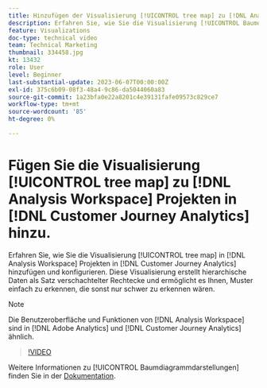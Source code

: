 ```yaml
---
title: Hinzufügen der Visualisierung [!UICONTROL tree map] zu [!DNL Analysis Workspace] projekten
description: Erfahren Sie, wie Sie die Visualisierung [!UICONTROL Baumdiagramm] in [!DNL Analysis Workspace] Projekten in [!DNL Customer Journey Analytics] hinzufügen und konfigurieren.
feature: Visualizations
doc-type: technical video
team: Technical Marketing
thumbnail: 334458.jpg
kt: 13432
role: User
level: Beginner
last-substantial-update: 2023-06-07T00:00:00Z
exl-id: 375c6b09-08f3-48a4-9c86-da5044060a83
source-git-commit: 1a23bfa0e22a8201c4e39131fafe09573c829ce7
workflow-type: tm+mt
source-wordcount: '85'
ht-degree: 0%

---
```


# Fügen Sie die Visualisierung [!UICONTROL tree map] zu [!DNL Analysis Workspace] Projekten in [!DNL Customer Journey Analytics] hinzu.

Erfahren Sie, wie Sie die Visualisierung [!UICONTROL tree map] in [!DNL Analysis Workspace] Projekten in [!DNL Customer Journey Analytics] hinzufügen und konfigurieren. Diese Visualisierung erstellt hierarchische Daten als Satz verschachtelter Rechtecke und ermöglicht es Ihnen, Muster einfach zu erkennen, die sonst nur schwer zu erkennen wären.

>[!NOTE]
>
>Die Benutzeroberfläche und Funktionen von [!DNL Analysis Workspace] sind in [!DNL Adobe Analytics] und [!DNL Customer Journey Analytics] ähnlich.

>[!VIDEO](https://video.tv.adobe.com/v/334458/?quality=12&learn=on)

Weitere Informationen zu [!UICONTROL Baumdiagrammdarstellungen] finden Sie in der [Dokumentation](https://experienceleague.adobe.com/docs/analytics-platform/using/cja-workspace/visualizations/treemap.html).
